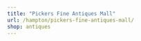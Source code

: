 ```yaml
---
title: "Pickers Fine Antiques Mall"
url: /hampton/pickers-fine-antiques-mall/
shop: antiques
---
```

